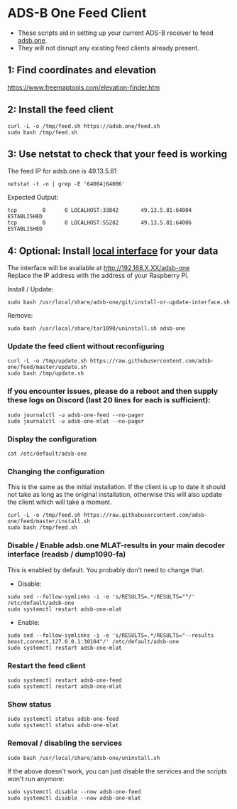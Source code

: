 # ADS-B One Feed Client

- These scripts aid in setting up your current ADS-B receiver to feed [adsb.one](https://adsb.one/).
- They will not disrupt any existing feed clients already present.

## 1: Find coordinates and elevation

<https://www.freemaptools.com/elevation-finder.htm>

## 2: Install the feed client

```
curl -L -o /tmp/feed.sh https://adsb.one/feed.sh
sudo bash /tmp/feed.sh
```

## 3: Use netstat to check that your feed is working
The feed IP for adsb.one is 49.13.5.81

```
netstat -t -n | grep -E '64004|64006'
```
Expected Output:
```
tcp        0      0 LOCALHOST:33842       49.13.5.81:64004      ESTABLISHED
tcp        0      0 LOCALHOST:55282       49.13.5.81:64006      ESTABLISHED

```

## 4: Optional: Install [local interface](https://github.com/wiedehopf/tar1090) for your data

The interface will be available at http://192.168.X.XX/adsb-one  
Replace the IP address with the address of your Raspberry Pi.

Install / Update:
```
sudo bash /usr/local/share/adsb-one/git/install-or-update-interface.sh
```
Remove:
```
sudo bash /usr/local/share/tar1090/uninstall.sh adsb-one
```

### Update the feed client without reconfiguring

```
curl -L -o /tmp/update.sh https://raw.githubusercontent.com/adsb-one/feed/master/update.sh
sudo bash /tmp/update.sh
```

### If you encounter issues, please do a reboot and then supply these logs on Discord (last 20 lines for each is sufficient):

```
sudo journalctl -u adsb-one-feed --no-pager
sudo journalctl -u adsb-one-mlat --no-pager
```

### Display the configuration

```
cat /etc/default/adsb-one
```

### Changing the configuration

This is the same as the initial installation.
If the client is up to date it should not take as long as the original installation,
otherwise this will also update the client which will take a moment.

```
curl -L -o /tmp/feed.sh https://raw.githubusercontent.com/adsb-one/feed/master/install.sh
sudo bash /tmp/feed.sh
```

### Disable / Enable adsb.one MLAT-results in your main decoder interface (readsb / dump1090-fa)

This is enabled by default. You probably don't need to change that.

- Disable:

```
sudo sed --follow-symlinks -i -e 's/RESULTS=.*/RESULTS=""/' /etc/default/adsb-one
sudo systemctl restart adsb-one-mlat
```
- Enable:

```
sudo sed --follow-symlinks -i -e 's/RESULTS=.*/RESULTS="--results beast,connect,127.0.0.1:30104"/' /etc/default/adsb-one
sudo systemctl restart adsb-one-mlat
```

### Restart the feed client

```
sudo systemctl restart adsb-one-feed
sudo systemctl restart adsb-one-mlat
```

### Show status

```
sudo systemctl status adsb-one-feed
sudo systemctl status adsb-one-mlat
```

### Removal / disabling the services

```
sudo bash /usr/local/share/adsb-one/uninstall.sh
```

If the above doesn't work, you can just disable the services and the scripts won't run anymore:

```
sudo systemctl disable --now adsb-one-feed
sudo systemctl disable --now adsb-one-mlat
```
